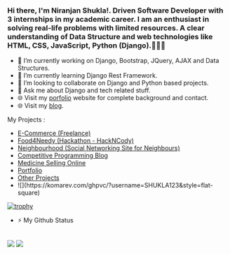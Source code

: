 ### Hi there, I'm Niranjan Shukla!. Driven Software Developer with 3 internships in my academic career. I am an enthusiast in solving real-life problems with limited resources. A clear understanding of Data Structure and web technologies like HTML, CSS, JavaScript, Python (Django).👋👋👋

- 🔭 I’m currently working on Django, Bootstrap, JQuery, AJAX and Data Structures.
- 🌱 I’m currently learning Django Rest Framework.
- 👯 I’m looking to collaborate on Django and Python based projects. 
- 💬 Ask me about Django and tech related stuff.
- 🌐 Visit my <a href = "https://shukla123.github.io/info/">porfolio</a> website for complete background and contact.
- 🌐 Visit my <a href = "http://codewarriors.pythonanywhere.com/">blog</a>.
<!--- 😄 Pronouns: ... -->

My Projects : 
<ul>
  <li><a href = "http://shukla1999.pythonanywhere.com/">E-Commerce (Freelance)</a></li>
  <li><a href = "https://github.com/SHUKLA123/Foodapp">Food4Needy (Hackathon - HackNCody)</a></li>
  <li><a href = "http://neighbourhood.pythonanywhere.com/">Neighbourhood (Social Networking Site for Neighbours)</a></li>
  <li><a href = "http://codewarriors.pythonanywhere.com/">Competitive Programming Blog</a></li>
  <li><a href = "http://medicinecom.pythonanywhere.com/">Medicine Selling Online</a></li>
  <li><a href = "https://shukla123.github.io/info/">Portfolio</a></li>
  <li><a href = "https://github.com/SHUKLA123?tab=repositories">Other Projects</a></li>
  <li>![](https://komarev.com/ghpvc/?username=SHUKLA123&style=flat-square)</li>
</ul>

[![trophy](https://github-profile-trophy.vercel.app/?username=ryo-ma&theme=onedark)](https://github.com/ryo-ma/github-profile-trophy)

- ⚡ My Github Status

<br>

<img src = "https://github-readme-stats.vercel.app/api/top-langs/?username=SHUKLA123&layout=compact">
<img src = "https://github-readme-stats.vercel.app/api?username=SHUKLA123&show_icons=true&theme=radical">

